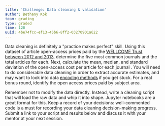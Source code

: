 ```yaml
---
title: 'Challenge: Data cleaning & validation'
author: Bethany Kok
team: grading
type: graded
time: 120
uuid: 4be74fcc-ef13-45b6-8ff2-03270901a622
---
```


Data cleaning is definitely a "practice makes perfect" skill.  Using this dataset of article open-access prices paid by the [WELLCOME Trust between 2012 and 2013](https://www.dropbox.com/s/pl5kcrhs2lyj90m/WELLCOME.zip?dl=0), determine the five most common journals and the total articles for each.  Next, calculate the mean, median, and standard deviation of the open-access cost per article for each journal . You will need to do considerable data cleaning in order to extract accurate estimates, and may want to look into data [encoding methods](https://stackoverflow.com/questions/2241348/what-is-unicode-utf-8-utf-16) if you get stuck. For a real bonus round, identify the open access prices paid by subject area.

Remember not to modify the data directly. Instead, write a cleaning script that will load the raw data and whip it into shape. Jupyter notebooks are a great format for this. Keep a record of your decisions: well-commented code is a must for recording your data cleaning decision-making progress. Submit a link to your script and results below and discuss it with your mentor at your next session.


